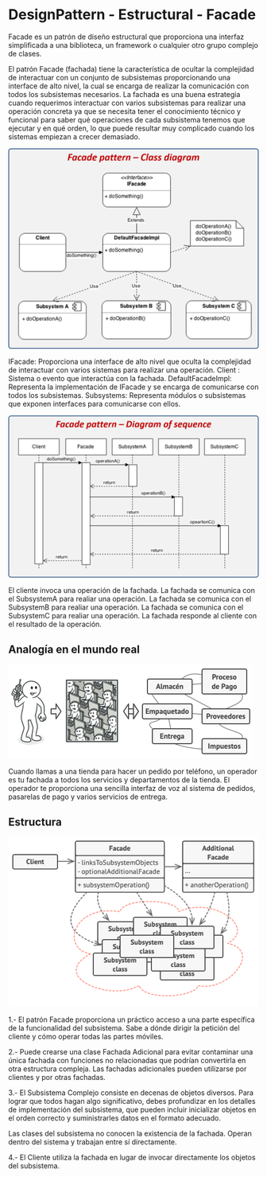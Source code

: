 # DesignPattern - Estructural - Facade

Facade es un patrón de diseño estructural que proporciona una interfaz simplificada a una biblioteca, un framework o cualquier otro grupo complejo de clases.

El patrón Facade (fachada) tiene la característica de ocultar la complejidad de interactuar con un conjunto de subsistemas proporcionando una interface de alto nivel, la cual se encarga de realizar la comunicación con todos los subsistemas necesarios. La fachada es una buena estrategia cuando requerimos interactuar con varios subsistemas para realizar una operación concreta ya que se necesita tener el conocimiento técnico y funcional para saber qué operaciones de cada subsistema tenemos que ejecutar y en qué orden, lo que puede resultar muy complicado cuando los sistemas empiezan a crecer demasiado.

![UML Sigleton](https://github.com/VictorHugoAguilar/DesignPattern-Estructural-Facade/blob/master/img/facade-diagram.png?raw=true)

IFacade: Proporciona una interface de alto nivel que oculta la complejidad de interactuar con varios sistemas para realizar una operación.
Client : Sistema o evento que interactúa con la fachada.
DefaultFacadeImpl: Representa la implementación de IFacade y se encarga de comunicarse con todos los subsistemas.
Subsystems: Representa módulos o subsistemas que exponen interfaces para comunicarse con ellos.

![Diagrama de secuencia](https://github.com/VictorHugoAguilar/DesignPattern-Estructural-Facade/blob/master/img/facade-sequence.png?raw=true)

El cliente invoca una operación de la fachada.
La fachada se comunica con el SubsystemA para realiar una operación.
La fachada se comunica con el SubsystemB para realiar una operación.
La fachada se comunica con el SubsystemC para realiar una operación.
La fachada responde al cliente con el resultado de la operación.

## Analogía en el mundo real

![Diagrama de secuencia](https://github.com/VictorHugoAguilar/DesignPattern-Estructural-Facade/blob/master/img/live-example-es.png?raw=true)

Cuando llamas a una tienda para hacer un pedido por teléfono, un operador es tu fachada a todos los servicios y departamentos de la tienda. El operador te proporciona una sencilla interfaz de voz al sistema de pedidos, pasarelas de pago y varios servicios de entrega.

## Estructura

![Diagrama de secuencia](https://github.com/VictorHugoAguilar/DesignPattern-Estructural-Facade/blob/master/img/structure.png?raw=true)

1.- El patrón Facade proporciona un práctico acceso a una parte específica de la funcionalidad del subsistema. Sabe a dónde dirigir la petición del cliente y cómo operar todas las partes móviles.

2.- Puede crearse una clase Fachada Adicional para evitar contaminar una única fachada con funciones no relacionadas que podrían convertirla en otra estructura compleja. Las fachadas adicionales pueden utilizarse por clientes y por otras fachadas.

3.- El Subsistema Complejo consiste en decenas de objetos diversos. Para lograr que todos hagan algo significativo, debes profundizar en los detalles de implementación del subsistema, que pueden incluir inicializar objetos en el orden correcto y suministrarles datos en el formato adecuado.

Las clases del subsistema no conocen la existencia de la fachada. Operan dentro del sistema y trabajan entre sí directamente.

4.- El Cliente utiliza la fachada en lugar de invocar directamente los objetos del subsistema.





